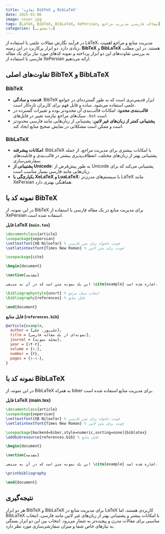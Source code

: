 ```yaml
---
title: 'تفاوت BibTeX و BibLaTeX'
date: 2025-01-06
image: cover.jpg
tags: [LaTeX, BibTeX, BibLaTeX, XePersian, مقالات فارسی, مدیریت مراجع]
categories: [دانشجویی]
---
```


در فرآیند نگارش مقالات علمی با استفاده از LaTeX، مدیریت منابع و مراجع اهمیت زیادی دارد. دو ابزار پرکاربرد در این زمینه، **BibTeX** و **BibLaTeX** هستند. در این مطلب به بررسی تفاوت‌های این دو ابزار پرداخته و نمونه کدهای مورد نیاز برای یک مقاله فارسی با استفاده از XePersian ارائه می‌دهیم.

## تفاوت‌های اصلی BibTeX و BibLaTeX

### BibTeX

- **قدمت و سادگی**: BibTeX ابزار قدیمی‌تری است که به طور گسترده‌ای در جوامع علمی استفاده می‌شود. ساده و قابل فهم برای کاربران تازه‌کار است.
- **قالب‌بندی محدود**: امکانات قالب‌بندی آن محدودتر بوده و تغییرات گسترده در سبک‌های مراجع نیازمند تغییر در فایل‌های `.bst` است.
- **پشتیبانی کمتر از زبان‌های غیر لاتین**: پشتیبانی از زبان‌هایی مانند فارسی محدودتر است و ممکن است مشکلاتی در نمایش صحیح منابع ایجاد کند.

### BibLaTeX

- **امکانات پیشرفته**: BibLaTeX با امکانات بیشتری برای مدیریت مراجع، از جمله پشتیبانی بهتر از زبان‌های مختلف، انعطاف‌پذیری بیشتر در قالب‌بندی و قابلیت‌های سفارشی‌سازی.
- **پشتیبانی از Unicode**: به طور پیش‌فرض از Unicode پشتیبانی می‌کند که برای زبان‌هایی مانند فارسی بسیار مناسب است.
- **یکپارچگی با XeLaTeX و LuaLaTeX**: با سیستم‌های مدرن‌تر LaTeX مانند XePersian هماهنگی بهتری دارد.

## نمونه کد با BibTeX

در این نمونه، از BibTeX برای مدیریت منابع در یک مقاله فارسی با استفاده از XePersian استفاده شده است.

**فایل LaTeX (`main.tex`)**

```latex
\documentclass{article}
\usepackage{xepersian}
\settextfont{XB Niloofar} % فونت دلخواه برای متن فارسی
\setlatintextfont{Times New Roman} % فونت برای متن لاتین

\usepackage{cite}

\begin{document}

\section{مقدمه}

این یک نمونه متن است که در آن به منبعی \cite{example} اشاره شده است.

\bibliographystyle{unsrt} % انتخاب سبک مرجع
\bibliography{references} % فایل منابع

\end{document}
```

**فایل منابع (`references.bib`)**

```bibtex
@article{example,
  author = {علی‌پور، علی},
  title = {نمونه‌ای از یک مقاله فارسی},
  journal = {مجله نمونه},
  year = {۱۴۰۲},
  volume = {۱۰},
  number = {۲},
  pages = {۱-۱۰},
}
```

## نمونه کد با BibLaTeX
در این نمونه، از BibLaTeX به همراه biber برای مدیریت منابع استفاده شده است.

**فایل LaTeX (main.tex)**

```latex
\documentclass{article}
\usepackage{xepersian}
\settextfont{XB Niloofar} % فونت دلخواه برای متن فارسی
\setlatintextfont{Times New Roman} % فونت برای متن لاتین

\usepackage[backend=biber,style=numeric,sorting=none]{biblatex}
\addbibresource{references.bib} % فایل منابع

\begin{document}

\section{مقدمه}

این یک نمونه متن است که در آن به منبعی \cite{example} اشاره شده است.

\printbibliography

\end{document}
```

## نتیجه‌گیری

هر دو ابزار BibTeX و BibLaTeX برای مدیریت منابع در LaTeX کاربردی هستند، اما BibLaTeX با امکانات بیشتر و پشتیبانی بهتر از زبان‌های غیر لاتین مانند فارسی، انتخاب مناسبی برای مقالات مدرن و پیچیده‌تر به شمار می‌رود. انتخاب بین این دو ابزار بستگی به نیازهای خاص شما و میزان سفارشی‌سازی مورد نظر دارد.